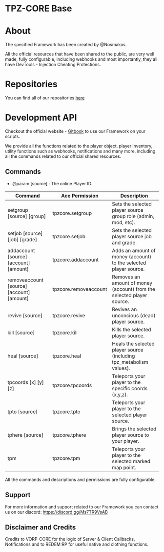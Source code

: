 # TPZ-CORE Base

# About

The specified Framework has been created by @Nosmakos.

All the official resources that have been shared to the public,
are very well made, fully configurable, including webhooks and most importantly,
they all have DevTools - Injection Cheating Protections.
 
# Repositories

You can find all of our repositories [here](https://github.com/TPZ-CORE?tab=repositories)
# Development API

Checkout the official website - [Gitbook](https://tpz-core.gitbook.io/tpz-core-documentation) 
to use our Framework on your scripts.

We provide all the functions related to the player object, player inventory, utility functions
such as webhooks, notifications and many more, including all the commands related to our official shared resources.

## Commands

- @param [source] : The online Player ID. 

| Command                                    | Ace Permission        | Description                                                           |
|--------------------------------------------|-----------------------|-----------------------------------------------------------------------|
| setgroup [source] [group]                  | tpzcore.setgroup      | Sets the selected player source group role (admin, mod, etc).         |
| setjob [source] [job] [grade]              | tpzcore.setjob        | Sets the selected player source job and grade.                        |
| addaccount [source] [account] [amount]     | tpzcore.addaccount    | Adds an amount of money (account) to the selected player source.      |
| removeaccount [source] [account] [amount]  | tpzcore.removeaccount | Removes an amount of money (account) from the selected player source. |
| revive [source]                            | tpzcore.revive        | Revives an unconcious (dead) player source.                           |
| kill [source]                              | tpzcore.kill          | Kills the selected player source.                                     |
| heal [source]                              | tpzcore.heal          | Heals the selected player source (including tpz_metabolism values).   |
| tpcoords [x] [y] [z]                       | tpzcore.tpcoords      | Teleports your player to the specific coords (x,y,z).                 |
| tpto [source]                              | tpzcore.tpto          | Teleports your player to the selected player source.                  |
| tphere [source]                            | tpzcore.tphere        | Brings the selected player source to your player.                     |
| tpm                                         | tpzcore.tpm          | Teleports your player to the selected marked map point.              |

All the commands and descriptions and permissions are fully configurable.

## Support

For more information and support related to our Framework you can contact us on our discord: https://discord.gg/Ms7TR9VsAB

## Disclaimer and Credits

Credits to VORP-CORE for the logic of Server & Client Callbacks, Notifications and to REDEM:RP for useful native and clothing functions.


